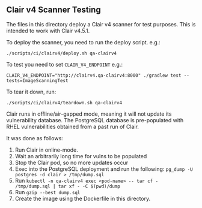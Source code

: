## Clair v4 Scanner Testing

The files in this directory deploy a Clair v4 scanner for test purposes. This is
intended to work with Clair v4.5.1.

To deploy the scanner, you need to run the deploy script. e.g.:

```
./scripts/ci/clairv4/deploy.sh qa-clairv4
```

To test you need to set `CLAIR_V4_ENDPOINT` e.g.:

```
CLAIR_V4_ENDPOINT="http://clairv4.qa-clairv4:8000" ./gradlew test --tests=ImageScanningTest
```

To tear it down, run:

```
./scripts/ci/clairv4/teardown.sh qa-clairv4
```

Clair runs in offline/air-gapped mode, meaning it will not update its
vulnerability database. The PostgreSQL database is pre-populated with
RHEL vulnerabilities obtained from a past run of Clair.

It was done as follows:

1. Run Clair in online-mode.
1. Wait an arbitrarily long time for vulns to be populated
1. Stop the Clair pod, so no more updates occur
1. Exec into the PostgreSQL deployment and run the following:
   `pg_dump -U postgres -d clair > /tmp/dump.sql`
1. Run `kubectl -n qa-clairv4 exec <pod-name> -- tar cf - /tmp/dump.sql | tar xf - -C $(pwd)/dump`
1. Run `gzip --best dump.sql`
1. Create the image using the Dockerfile in this directory.
